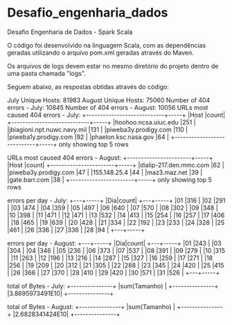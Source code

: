 # Desafio_engenharia_dados
Desafio Engenharia de Dados - Spark Scala

O código foi desenvolvido na linguagem Scala, com as dependências geradas utilizando o arquivo pom.xml geradas através do Maven.

Os arquivos de logs devem estar no mesmo diretório do projeto dentro de uma pasta chamada "logs".

Seguem abaixo, as respostas obtidas através do código:

July Unique Hosts: 81983
August Unique Hosts: 75060
Number of 404 errors - July: 10845
Number of 404 errors - August: 10056
URLs most caused 404 errors - July: 
+----------------------------+-----+
|Host                        |count|
+----------------------------+-----+
|hoohoo.ncsa.uiuc.edu        |251  |
|jbiagioni.npt.nuwc.navy.mil |131  |
|piweba3y.prodigy.com        |110  |
|piweba1y.prodigy.com        |92   |
|phaelon.ksc.nasa.gov        |64   |
+----------------------------+-----+
only showing top 5 rows

URLs most caused 404 errors - August: 
+-----------------------+-----+
|Host                   |count|
+-----------------------+-----+
|dialip-217.den.mmc.com |62   |
|piweba3y.prodigy.com   |47   |
|155.148.25.4           |44   |
|maz3.maz.net           |39   |
|gate.barr.com          |38   |
+-----------------------+-----+
only showing top 5 rows

errors per day - July: 
+---+-----+
|Dia|count|
+---+-----+
|01 |316  |
|02 |291  |
|03 |474  |
|04 |359  |
|05 |497  |
|06 |640  |
|07 |570  |
|08 |302  |
|09 |348  |
|10 |398  |
|11 |471  |
|12 |471  |
|13 |532  |
|14 |413  |
|15 |254  |
|16 |257  |
|17 |406  |
|18 |465  |
|19 |639  |
|20 |428  |
|21 |334  |
|22 |192  |
|23 |233  |
|24 |328  |
|25 |461  |
|26 |336  |
|27 |336  |
|28 |94   |
+---+-----+

errors per day - August: 
+---+-----+
|Dia|count|
+---+-----+
|01 |243  |
|03 |304  |
|04 |346  |
|05 |236  |
|06 |373  |
|07 |537  |
|08 |391  |
|09 |279  |
|10 |315  |
|11 |263  |
|12 |196  |
|13 |216  |
|14 |287  |
|15 |327  |
|16 |259  |
|17 |271  |
|18 |256  |
|19 |209  |
|20 |312  |
|21 |305  |
|22 |288  |
|23 |345  |
|24 |420  |
|25 |415  |
|26 |366  |
|27 |370  |
|28 |410  |
|29 |420  |
|30 |571  |
|31 |526  |
+---+-----+

total of Bytes - July: 
+---------------+
|sum(Tamanho)   |
+---------------+
|3.8695973491E10|
+---------------+

total of Bytes - August: 
+---------------+
|sum(Tamanho)   |
+---------------+
|2.6828341424E10|
+---------------+
